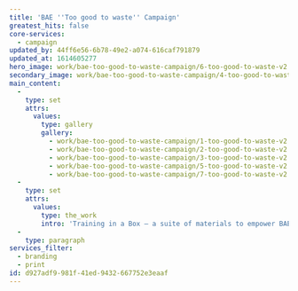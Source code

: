 ```yaml
---
title: 'BAE ''Too good to waste'' Campaign'
greatest_hits: false
core-services:
  - campaign
updated_by: 44ff6e56-6b78-49e2-a074-616caf791879
updated_at: 1614605277
hero_image: work/bae-too-good-to-waste-campaign/6-too-good-to-waste-v2.jpg
secondary_image: work/bae-too-good-to-waste-campaign/4-too-good-to-waste-v2.jpg
main_content:
  -
    type: set
    attrs:
      values:
        type: gallery
        gallery:
          - work/bae-too-good-to-waste-campaign/1-too-good-to-waste-v2.jpg
          - work/bae-too-good-to-waste-campaign/2-too-good-to-waste-v2.jpg
          - work/bae-too-good-to-waste-campaign/3-too-good-to-waste-v2.jpg
          - work/bae-too-good-to-waste-campaign/5-too-good-to-waste-v2.jpg
          - work/bae-too-good-to-waste-campaign/7-too-good-to-waste-v2.jpg
  -
    type: set
    attrs:
      values:
        type: the_work
        intro: 'Training in a Box – a suite of materials to empower BAE Systems managers to educate their employees on environmental awareness. An iconic approach has been taken with this to give the programme ownership and to break the content down into five clear sections, keeping the delivery of information manageable. A square format booklet, work sheets, training resources and lanyard reminders have been created, along with the case itself to give them a one-stop resource for all material offering an effective delivery of the message.'
  -
    type: paragraph
services_filter:
  - branding
  - print
id: d927adf9-981f-41ed-9432-667752e3eaaf
---
```

